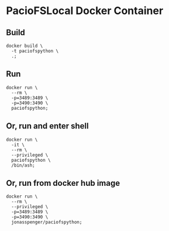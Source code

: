 # PacioFSLocal Docker Container

## Build
```
docker build \
  -t paciofspython \
  .;
```

## Run
```
docker run \
  --rm \
  -p=3489:3489 \
  -p=3490:3490 \
  paciofspython;
```

## Or, run and enter shell
```
docker run \
  -it \
  --rm \
  --privileged \
  paciofspython \
  /bin/ash;
```

## Or, run from docker hub image
```
docker run \
  --rm \
  --privileged \
  -p=3489:3489 \
  -p=3490:3490 \
  jonasspenger/paciofspython;
```
